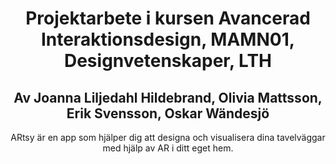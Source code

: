 <h1 align=center> Projektarbete i kursen Avancerad Interaktionsdesign, MAMN01, Designvetenskaper, LTH </h1>

<h2 align=center>Av Joanna Liljedahl Hildebrand, Olivia Mattsson, Erik Svensson, Oskar Wändesjö </h2>


<p align=center> ARtsy är en app som hjälper dig att designa och visualisera dina tavelväggar med hjälp av AR i ditt eget hem.</p>
